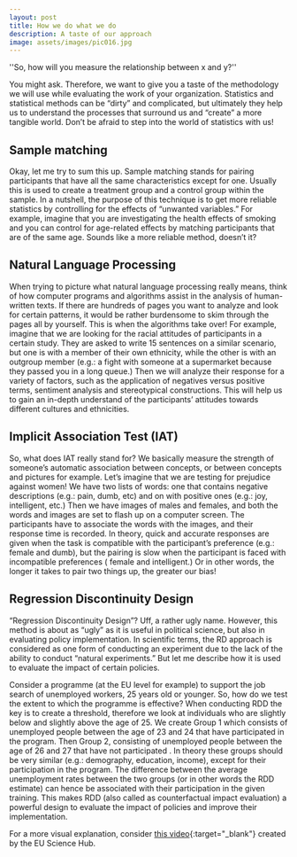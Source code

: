 ```yaml
---
layout: post
title: How we do what we do
description: A taste of our approach
image: assets/images/pic016.jpg
---
```

''So, how will you measure the relationship between x and y?''

You might ask. Therefore, we want to give you a taste of the methodology we will use while evaluating the work of your organization. Statistics and statistical methods can be “dirty” and complicated, but ultimately they help us to understand the processes that surround us and “create” a more tangible world. Don’t be afraid to step into the world of statistics with us!

## Sample matching

Okay, let me try to sum this up. Sample matching stands for pairing participants that have all the same characteristics except for one. Usually this is used to create a treatment group and a control group within the sample. In a nutshell, the purpose of this technique is to get more reliable statistics by controlling for the effects of “unwanted variables.” For example, imagine that you are investigating the health effects of smoking and you can control for age-related effects by matching participants that are of the same age. Sounds like a more reliable method, doesn’t it?

## Natural Language Processing

When trying to picture what natural language processing really means, think of how computer programs and algorithms assist in the analysis of human-written texts. If there are hundreds of pages you want to analyze and look for certain patterns,  it would be rather burdensome to skim through the pages all by yourself. This is when the algorithms take over! For example, imagine that we are looking for the racial attitudes of participants in a certain study. They are asked to write 15 sentences on a similar scenario, but one is with a member of their own ethnicity, while the other is with an outgroup member (e.g.: a fight with someone at a supermarket because they passed you in a long queue.)  Then we will analyze their response for a variety of factors, such as the application of negatives versus positive terms, sentiment analysis and stereotypical constructions. This will help us to gain an in-depth understand of the participants’ attitudes towards different cultures and ethnicities.

## Implicit Association Test (IAT)

So, what does IAT really stand for? We basically measure the strength of someone’s automatic association between concepts, or between concepts and pictures for example. Let’s imagine that we are testing for prejudice against women! We have two lists of words: one that contains negative descriptions (e.g.: pain, dumb, etc) and on with positive ones (e.g.: joy, intelligent, etc.) Then we have images of males and females, and both the words and images are set to flash up on a computer screen. The participants have to associate the words with the images, and their response time is recorded. In theory, quick and accurate responses are given when the task is compatible with the participant’s preference (e.g.: female and dumb), but the pairing is slow when the participant is faced with incompatible preferences ( female and intelligent.) Or in other words, the longer it takes to pair two things up, the greater our bias!


## Regression Discontinuity Design

“Regression Discontinuity Design”? Uff, a rather ugly name. However, this method is about as “ugly” as it is useful in political science, but also in evaluating policy implementation. In scientific terms, the RD approach is considered as one form of conducting an experiment due to the lack of the ability to conduct “natural experiments.” But let me describe how it is used to evaluate the impact of certain policies.

Consider a programme (at the EU level for example) to support the job search of unemployed workers, 25 years old or younger. So, how do we test the extent to which the programme is effective? When conducting RDD the key is to create a threshold, therefore we look at individuals who are slightly below and slightly above the age of 25. We create Group 1 which consists of unemployed people between the age of 23 and 24 that have participated in the program. Then Group 2, consisting  of unemployed people between the age of 26 and 27 that have not participated . In theory these groups should be very similar (e.g.: demography, education, income), except for their participation in the program. The difference between the average unemployment rates between the two groups (or in other words the RDD estimate) can hence be associated with their participation in the given training. This makes RDD (also called as counterfactual impact evaluation) a powerful design to evaluate the impact of policies and improve their implementation.

For a more visual explanation, consider [this video](https://www.youtube.com/watch?v=UeROebc6PQo){:target="_blank"} created by the EU Science Hub.
